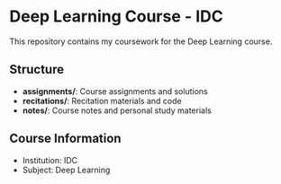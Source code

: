 # Deep Learning Course - IDC
This repository contains my coursework for the Deep Learning course.

## Structure
- **assignments/**: Course assignments and solutions
- **recitations/**: Recitation materials and code
- **notes/**: Course notes and personal study materials

## Course Information
- Institution: IDC
- Subject: Deep Learning
